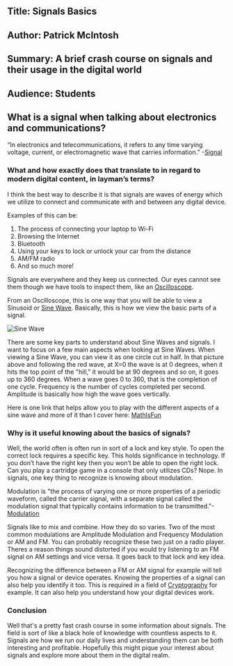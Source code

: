 ## Title: Signals Basics
## Author: Patrick McIntosh
## Summary: A brief crash course on signals and their usage in the digital world
## Audience: Students



## What is a signal when talking about electronics and communications?
“In electronics and telecommunications, it refers to any time varying voltage, current, or electromagnetic wave that carries information.”
-[Signal](https://en.wikipedia.org/wiki/Signal)

### What and how exactly does that translate to in regard to modern digital content, in layman’s terms?
I think the best way to describe it is that signals are waves of energy which we utilize to connect and communicate with and between any digital device.

Examples of this can be:

1. The process of connecting your laptop to Wi-Fi
2.	Browsing the Internet
3.	Bluetooth
4.	Using your keys to lock or unlock your car from the distance
5.	AM/FM radio
6.	And so much more!

Signals are everywhere and they keep us connected. Our eyes cannot see them though we have tools to inspect them, like an [Oscilloscope](https://en.wikipedia.org/wiki/Oscilloscope#:~:text=An%20oscilloscope%2C%20previously%20called%20an,usually%20as%20a%20calibrated%20two%2D).

From an Oscilloscope, this is one way that you will be able to view a Sinusoid or [Sine Wave](https://en.wikipedia.org/wiki/Sine_wave). Basically, this is how we view the basic parts of a signal.

![Sine Wave](https://upload.wikimedia.org/wikipedia/commons/d/d2/Sine_and_Cosine.svg)

There are some key parts to understand about Sine Waves and signals. I want to focus on a few main aspects when looking at Sine Waves. When viewing a Sine Wave, you can view it as one circle cut in half. In that picture above and following the red wave, at X=0 the wave is at 0 degrees, when it hits the top point of the "hill," it would be at 90 degrees and so on, it goes up to 360 degrees. When a wave goes 0 to 360, that is the completion of one cycle. Frequency is the number of cycles completed per second. Amplitude is basically how high the wave goes vertically.

Here is one link that helps allow you to play with the different aspects of a sine wave and more of it than I cover here: [MathIsFun](https://www.mathsisfun.com/algebra/amplitude-period-frequency-phase-shift.html)

### Why is it useful knowing about the basics of signals?

Well, the world often is often run in sort of a lock and key style. To open the correct lock requires a specific key. This holds significance in technology. If you don’t have the right key then you won’t be able to open the right lock. Can you play a cartridge game in a console that only utilizes CDs? Nope. In signals, one key thing to recognize is knowing about modulation.

Modulation is "the process of varying one or more properties of a periodic waveform, called the carrier signal, with a separate signal called the modulation signal that typically contains information to be transmitted."-[Modulation](https://en.wikipedia.org/wiki/Modulation)

Signals like to mix and combine. How they do so varies. Two of the most common modulations are Amplitude Modulation and Frequency Modulation or AM and FM.
You can probably recognize these two just on a radio player. Theres a reason things sound distorted if you would try listening to an FM signal on AM settings and vice versa. It goes back to that lock and key idea.

Recognizing the difference between a FM or AM signal for example will tell you how a signal or device operates. Knowing the properties of a signal can also help you identify it too. This is required in a field of [Cryptography](https://en.wikipedia.org/wiki/Cryptography) for example. It can also help you understand how your digital devices work.

### Conclusion

Well that's a pretty fast crash course in some information about signals. The field is sort of like a black hole of knowledge with countless aspects to it. Signals are how we run our daily lives and understanding them can be both interesting and profitable. Hopefully this might pique your interest about signals and explore more about them in the digital realm.
